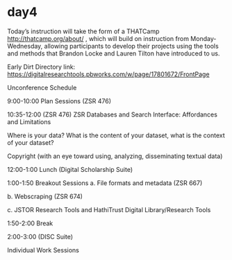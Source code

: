 # day4
Today’s instruction will take the form of a THATCamp <a> http://thatcamp.org/about/ </a>, which will build on instruction from Monday-Wednesday, allowing participants to develop their projects using the tools and methods that Brandon Locke and Lauren Tilton have introduced to us.

Early Dirt Directory link: https://digitalresearchtools.pbworks.com/w/page/17801672/FrontPage

Unconference Schedule

9:00-10:00 Plan Sessions (ZSR 476)

10:35-12:00 (ZSR 476)
ZSR Databases and Search Interface: Affordances and Limitations

Where is your data? What is the content of your dataset, what is the context of your dataset?

Copyright (with an eye toward using, analyzing, disseminating textual data)

12:00-1:00 Lunch (Digital Scholarship Suite)

1:00-1:50 Breakout Sessions
a. File formats and metadata (ZSR 667)

b. Webscraping (ZSR 674)

c. JSTOR Research Tools and HathiTrust Digital Library/Research Tools

1:50-2:00 Break

2:00-3:00 (DISC Suite)

Individual Work Sessions
